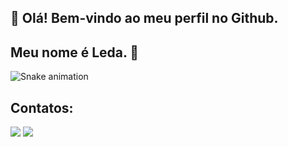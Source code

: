 ## 👋 Olá! Bem-vindo ao meu perfil no Github.
## Meu nome é Leda. 🔭
![Snake animation](https://github.com/ledatrindade/ledatrindade/blob/output/github-contribution-grid-snake.svg)
## Contatos:
<div>
<a href = "mailto:contato@ledatrindade94"><img loading="lazy" src="https://img.shields.io/badge/Gmail-D14836?style=for-the-badge&logo=gmail&logoColor=white" target="_blank"></a>
<a href="https://www.linkedin.com/in/lêdatrindade" target="_blank"><img loading="lazy" src="https://img.shields.io/badge/-LinkedIn-%230077B5?style=for-the-badge&logo=linkedin&logoColor=white" target="_blank"></a>   
</div>
